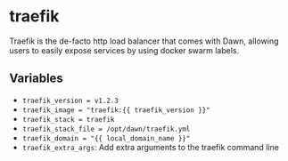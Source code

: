 # traefik

Traefik is the de-facto http load balancer that comes with Dawn, allowing users
to easily expose services by using docker swarm labels.

## Variables

* `traefik_version = v1.2.3`
* `traefik_image = "traefik:{{ traefik_version }}"`
* `traefik_stack = traefik`
* `traefik_stack_file = /opt/dawn/traefik.yml`
* `traefik_domain = "{{ local_domain_name }}"`
* `traefik_extra_args`: Add extra arguments to the traefik command line